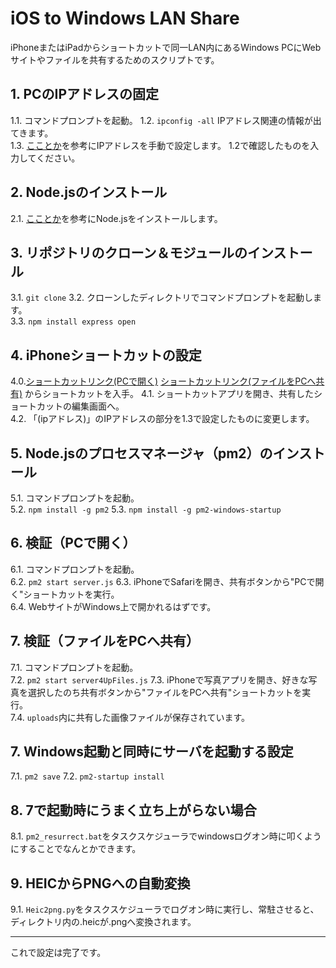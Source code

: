 # iOS to Windows LAN Share

iPhoneまたはiPadからショートカットで同一LAN内にあるWindows PCにWebサイトやファイルを共有するためのスクリプトです。

## 1. PCのIPアドレスの固定
1.1. コマンドプロンプトを起動。
1.2. `ipconfig -all`
      IPアドレス関連の情報が出てきます。  
1.3. [こことか](https://www.buffalo.jp/support/faq/detail/15257.html)を参考にIPアドレスを手動で設定します。
      1.2で確認したものを入力してください。

## 2. Node.jsのインストール
2.1. [こことか](https://medium-company.com/node-js%E3%81%AE%E3%82%A4%E3%83%B3%E3%82%B9%E3%83%88%E3%83%BC%E3%83%AB%E6%89%8B%E9%A0%86/)を参考にNode.jsをインストールします。

## 3. リポジトリのクローン＆モジュールのインストール
3.1. `git clone`
3.2. クローンしたディレクトリでコマンドプロンプトを起動します。  
3.3. `npm install express open`

## 4. iPhoneショートカットの設定
4.0.[ショートカットリンク(PCで開く)](https://www.icloud.com/shortcuts/71b8ca2c4a31428cb14c0a40dd08ce51) 
    [ショートカットリンク(ファイルをPCへ共有)](https://www.icloud.com/shortcuts/b73b3bcd178a4710969978924372e05c)
    からショートカットを入手。
4.1. ショートカットアプリを開き、共有したショートカットの編集画面へ。  
4.2. 「(ipアドレス)」のIPアドレスの部分を1.3で設定したものに変更します。

## 5. Node.jsのプロセスマネージャ（pm2）のインストール
5.1. コマンドプロンプトを起動。  
5.2. `npm install -g pm2`
5.3. `npm install -g pm2-windows-startup`

## 6. 検証（PCで開く）
6.1. コマンドプロンプトを起動。  
6.2. `pm2 start server.js`
6.3. iPhoneでSafariを開き、共有ボタンから"PCで開く"ショートカットを実行。  
6.4. WebサイトがWindows上で開かれるはずです。  

## 7. 検証（ファイルをPCへ共有）
7.1. コマンドプロンプトを起動。  
7.2. `pm2 start server4UpFiles.js`
7.3. iPhoneで写真アプリを開き、好きな写真を選択したのち共有ボタンから"ファイルをPCへ共有"ショートカットを実行。  
7.4. `uploads`内に共有した画像ファイルが保存されています。

## 7. Windows起動と同時にサーバを起動する設定
7.1. `pm2 save`
7.2. `pm2-startup install`

## 8. 7で起動時にうまく立ち上がらない場合
8.1. `pm2_resurrect.bat`をタスクスケジューラでwindowsログオン時に叩くようにすることでなんとかできます。

## 9. HEICからPNGへの自動変換
9.1.  `Heic2png.py`をタスクスケジューラでログオン時に実行し、常駐させると、ディレクトリ内の.heicが.pngへ変換されます。

---


これで設定は完了です。
